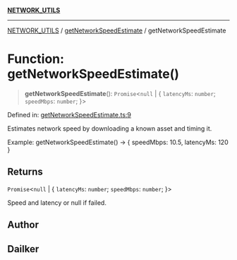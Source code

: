 [**NETWORK_UTILS**](../../README.md)

***

[NETWORK_UTILS](../../README.md) / [getNetworkSpeedEstimate](../README.md) / getNetworkSpeedEstimate

# Function: getNetworkSpeedEstimate()

> **getNetworkSpeedEstimate**(): `Promise`\<`null` \| \{ `latencyMs`: `number`; `speedMbps`: `number`; \}\>

Defined in: [getNetworkSpeedEstimate.ts:9](https://github.com/dailker/everyutil/blob/9ec04d41a381dab61073bf86e9abc70eaf55066d/src/network/getNetworkSpeedEstimate.ts#L9)

Estimates network speed by downloading a known asset and timing it.

Example: getNetworkSpeedEstimate() → { speedMbps: 10.5, latencyMs: 120 }

## Returns

`Promise`\<`null` \| \{ `latencyMs`: `number`; `speedMbps`: `number`; \}\>

Speed and latency or null if failed.

## Author

## Dailker
